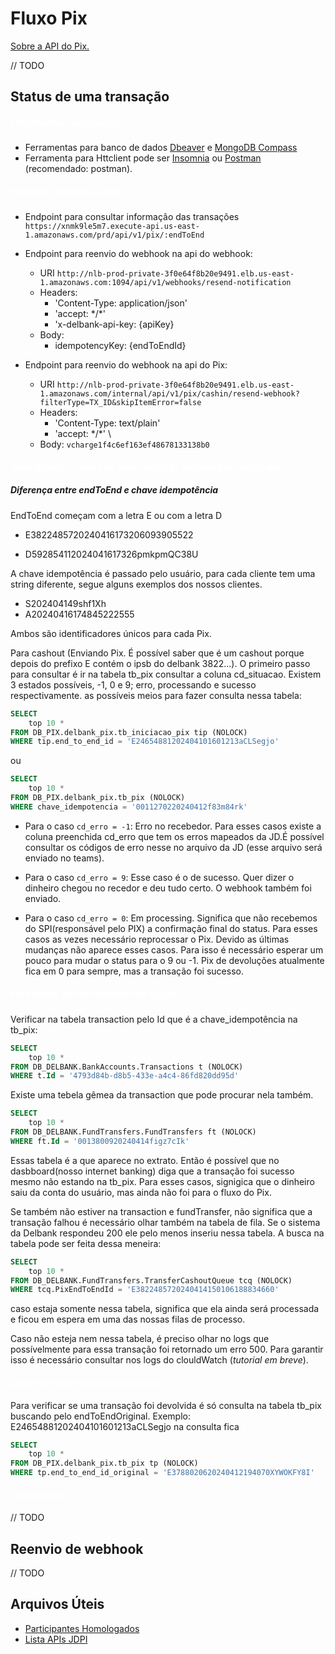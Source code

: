 # Fluxo Pix

[Sobre a API do Pix.](/ativos-software/pix/)

// TODO

## Status de uma transação
<h5 style="color: white !important">Ferramentas necessárias</h5>

- Ferramentas para banco de dados [Dbeaver](https://dbeaver.io/download/) e [MongoDB Compass](https://www.mongodb.com/products/tools/compass)
- Ferramenta para Httclient pode ser [Insomnia](https://insomnia.rest/download) ou [Postman](https://www.postman.com/downloads/) (recomendado: postman).

<h5 style="color: white !important">Endpoints internos usados</h5>

- Endpoint para consultar informação das transações `https://xnmk9le5m7.execute-api.us-east-1.amazonaws.com/prd/api/v1/pix/:endToEnd`
- Endpoint para reenvio do webhook na api do webhook:
    - URI `http://nlb-prod-private-3f0e64f8b20e9491.elb.us-east-1.amazonaws.com:1094/api/v1/webhooks/resend-notification`
    - Headers:
        - 'Content-Type: application/json'
        - 'accept: \*/\*'
        - 'x-delbank-api-key: {apiKey}
    - Body:
        - idempotencyKey: {endToEndId}

- Endpoint para reenvio do webhook na api do Pix:
    - URI `http://nlb-prod-private-3f0e64f8b20e9491.elb.us-east-1.amazonaws.com/internal/api/v1/pix/cashin/resend-webhook?filterType=TX_ID&skipItemError=false`
    - Headers:
        - 'Content-Type: text/plain'
        - 'accept: \*/\*' \
    - Body: `vcharge1f4c6ef163ef48678133138b0`

<h4 style="color: white !important"> Consultando o status de uma transação enviado pelo whatsapp</h4>

<h5> Diferença entre endToEnd e chave idempotência</h5>

EndToEnd começam com a letra E ou com a letra D
- E3822485720240416173206093905522

- D592854112024041617326pmkpmQC38U

A chave idempotência é passado pelo usuário, para cada cliente tem uma string diferente, segue alguns exemplos dos nossos clientes.

- S202404149shf1Xh
- A20240416174845222555

Ambos são identificadores únicos para cada Pix.

Para cashout (Enviando Pix. É possível saber que é um cashout porque depois do prefixo E contém o ipsb do delbank 3822...).
O primeiro passo para consultar é ir na tabela tb_pix consultar a coluna cd_situacao. Existem 3 estados possíveis, -1, 0 e 9; erro, processando e sucesso respectivamente. as possíveis meios para fazer consulta nessa tabela:

```sql
SELECT
    top 10 *
FROM DB_PIX.delbank_pix.tb_iniciacao_pix tip (NOLOCK)
WHERE tip.end_to_end_id = 'E24654881202404101601213aCLSegjo'
```

ou

```sql
SELECT
    top 10 *
FROM DB_PIX.delbank_pix.tb_pix (NOLOCK)
WHERE chave_idempotencia = '0011270220240412f83m84rk'
```

- Para o caso `cd_erro = -1`: Erro no recebedor. Para esses casos existe a coluna preenchida cd_erro que tem os erros mapeados da JD.É possível consultar os códigos de erro nesse no arquivo da JD (esse arquivo será enviado no teams).

- Para o caso `cd_erro = 9`: Esse caso é o de sucesso. Quer dizer o dinheiro chegou no recedor e deu tudo certo. O webhook também foi enviado.

- Para o caso `cd_erro = 0`: Em processing. Significa que não recebemos do SPI(responsável pelo PIX) a confirmação final do status. Para esses casos as vezes necessário reprocessar o Pix. Devido as últimas mudanças não aparece esses casos. Para isso é necessário esperar um pouco para mudar o status para o 9 ou -1. Pix de devoluções atualmente fica em 0 para sempre, mas a transação foi sucesso.

<h5 style="color: white !important"> Para casos de não encontrar no tb_pix.</h5>
Verificar na tabela transaction pelo Id que é a chave_idempotência na tb_pix:

```sql
SELECT
    top 10 *
FROM DB_DELBANK.BankAccounts.Transactions t (NOLOCK)
WHERE t.Id = '4793d84b-d8b5-433e-a4c4-86fd820dd95d'
```

Existe uma tebela gêmea da transaction que pode procurar nela também.

```sql
SELECT
    top 10 *
FROM DB_DELBANK.FundTransfers.FundTransfers ft (NOLOCK)
WHERE ft.Id = '0013800920240414figz7cIk'
```

Essas tabela é a que aparece no extrato. Então é possível que no dasbboard(nosso internet banking) diga que a transação foi sucesso mesmo não estando na tb_pix. Para esses casos, signigica que o dinheiro saiu da conta do usuário, mas ainda não foi para o fluxo do Pix.

Se também não estiver na transaction e fundTransfer, não significa que a transação falhou é necessário olhar também na tabela de fila. Se o sistema da Delbank respondeu 200 ele pelo menos inseriu nessa tabela. A busca na tabela pode ser feita dessa meneira:

```sql
SELECT
    top 10 *
FROM DB_DELBANK.FundTransfers.TransferCashoutQueue tcq (NOLOCK)
WHERE tcq.PixEndToEndId = 'E3822485720240414150106188834660'
```

caso estaja somente nessa tabela, significa que ela ainda será processada e ficou em espera em uma das nossas filas de processo.

Caso não esteja nem nessa tabela, é preciso olhar no logs que possívelmente para essa transação foi retornado um erro 500. Para garantir isso é necessário consultar nos logs do clouldWatch (*tutorial em breve*).

<h4 style="color: white !important">Status de uma transação devolvida.</h4>

Para verificar se uma transação foi devolvida é só consulta na tabela tb_pix buscando pelo endToEndOriginal.
Exemplo: E24654881202404101601213aCLSegjo na consulta fica

```sql
SELECT
    top 10 *
FROM DB_PIX.delbank_pix.tb_pix tp (NOLOCK)
WHERE tp.end_to_end_id_original = 'E3788020620240412194070XYWOKFY8I'
```

<h4 style="color: white !important">CloudWatch</h4>

// TODO

## Reenvio de webhook

// TODO

## Arquivos Úteis

- [Participantes Homologados](/plantao/arquivos/participantes-homologados.md)
- [Lista APIs JDPI](/plantao/arquivos/jdpi.md)